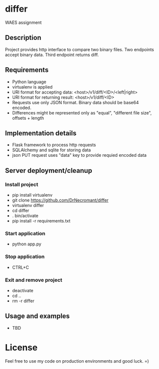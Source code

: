 # differ
WAES assignment

## Description
Project provides http interface to compare two binary files.
Two endpoints accept binary data.
Third endpoint returns diff.
 
## Requirements
* Python language
* virtualenv is applied
* URI format for accepting data: \<host>/v1/diff/\<ID>/\<left|right>
* URI format for returning result: \<host>/v1/diff/\<ID>
* Requests use only JSON format. Binary data should be base64 encoded.
* Differences might be represented only as "equal", "different file size", offsets + length

## Implementation details
* Flask framework to process http requests
* SQLAlchemy and sqlite for storing data
* json PUT request uses "data" key to provide requied encoded data

## Server deployment/cleanup

### Install project
* pip install virtualenv
* git clone https://github.com/DrNecromant/differ
* virtualenv differ
* cd differ
* . bin/activate
* pip install -r requirements.txt

### Start application
* python app.py

### Stop application
* CTRL+C

### Exit and remove project
* deactivate
* cd ..
* rm -r differ

## Usage and examples
* TBD

# License
Feel free to use my code on production environments and good luck. =)
